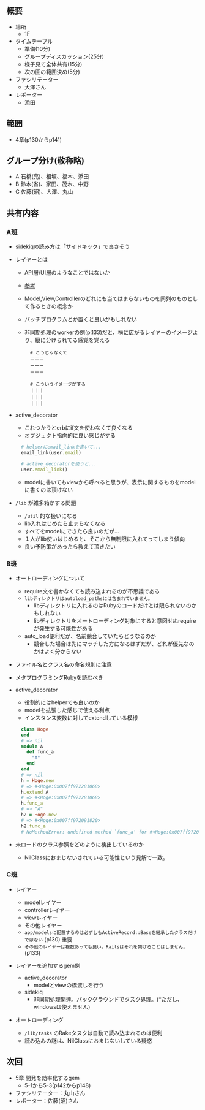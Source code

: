 概要
---
+ 場所
  + 1F
+ タイムテーブル
  + 準備(10分)
  + グループディスカッション(25分)
  + 様子見て全体共有(15分)
  + 次の回の範囲決め(5分)
+ ファシリテーター
  + 大澤さん
+ レポーター
  + 添田


範囲
---
+ 4章(p130からp141)


グループ分け(敬称略)
---
+ A 石橋(亮)、相坂、福本、添田
+ B 鈴木(省)、家田、茂木、中野
+ C 佐藤(昭)、大澤、丸山


共有内容
---
### A班
+ sidekiqの読み方は「サイドキック」で良さそう
+ レイヤーとは
  + API層/UI層のようなことではないか
  + [参考](http://qiita.com/yuku_t/items/961194a5443b618a4cac#2-1)
  + Model,View,Controllerのどれにも当てはまらないものを同列のものとして作るときの概念か
  + バッチプログラムとか置くと良いかもしれない
  + 非同期処理のworkerの例(p.133)だと、横に広がるレイヤーのイメージより、縦に分けられてる感覚を覚える

    ~~~
      # こうじゃなくて
      ーーー
      ーーー
      ーーー

      # こういうイメージがする
      ｜｜｜
      ｜｜｜
      ｜｜｜
    ~~~

+ active_decorator
  + これつかうとerbにif文を使わなくて良くなる
  + オブジェクト指向的に良い感じがする

  ~~~ruby
    # helperにemail_linkを書いて...
    email_link(user.email)

    # active_decoratorを使うと...
    user.email_link()
  ~~~

  + modelに書いてもviewから呼べると思うが、表示に関するものをmodelに書くのは頂けない

+ `/lib` が雑多箱かする問題
  + `/util` 的な扱いになる
  + lib入れはじめたら止まらなくなる
  + すべてをmodelにできたら良いのだが...
  + １人がlib使いはじめると、そこから無制限に入れてってしまう傾向
  + 良い予防策があったら教えて頂きたい


### B班
+ オートローディングについて
  + require文を書かなくても読み込まれるのが不思議である
  + `libディレクトリはautoload_pathsには含まれていません。`
    + libディレクトリに入れるのはRubyのコードだけとは限られないのかもしれない
    + libディレクトリをオートローディング対象にすると意図せぬrequireが発生する可能性がある
  + auto_load便利だが、名前競合していたらどうなるのか
    + 競合した場合は先にマッチした方になるはずだが、どれが優先なのかはよく分からない
+ ファイル名とクラス名の命名規則に注意
+ メタプログラミングRubyを読むべき

+ active_decorator
  + 役割的にはhelperでも良いのか
  + modelを拡張した感じで使える利点
  + インスタンス変数に対してextendしている模様

  ~~~ruby
    class Hoge
    end
    # => nil
    module A
      def func_a
        "A"
      end
    end
    # => nil
    h = Hoge.new
    # => #<Hoge:0x007ff972281068>
    h.extend A
    # => #<Hoge:0x007ff972281068>
    h.func_a
    # => "A"
    h2 = Hoge.new
    # => #<Hoge:0x007ff972091820>
    h2.func_a
    # NoMethodError: undefined method `func_a' for #<Hoge:0x007ff972091820>
  ~~~

+ 未ロードのクラス参照をどのように検出しているのか
  + NilClassにおまじないされている可能性という見解で一致。


### C班
+ レイヤー
  + modelレイヤー
  + controllerレイヤー
  + viewレイヤー
  + その他レイヤー
  + `app/modelsに配置するのは必ずしもActiveRecord::Baseを継承したクラスだけではない` (p130) 重要
  + `その他のレイヤーは複数あっても良い。Railsはそれを妨げることはしません。` (p133)

+ レイヤーを追加するgem例
  + active_decorator
    + modelとviewの橋渡しを行う
  + sidekiq
    + 非同期処理関連。バックグラウンドでタスク処理。(*ただし、windowsは使えません)

+ オートローディング
  + `/lib/tasks` のRakeタスクは自動で読み込まれるのは便利
  + 読み込みの謎は、NilClassにおまじないしている疑惑


次回
---
+ 5章 開発を効率化するgem
  + 5-1から5-3(p142からp148)
+ ファシリテーター：丸山さん
+ レポーター：佐藤(昭)さん

